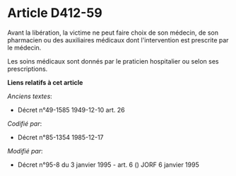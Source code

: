 # Article D412-59

Avant la libération, la victime ne peut faire choix de son médecin, de son pharmacien ou des auxiliaires médicaux dont
l'intervention est prescrite par le médecin.

Les soins médicaux sont donnés par le praticien hospitalier ou selon ses prescriptions.

**Liens relatifs à cet article**

_Anciens textes_:

  - Décret n°49-1585 1949-12-10 art. 26

_Codifié par_:

  - Décret n°85-1354 1985-12-17

_Modifié par_:

  - Décret n°95-8 du 3 janvier 1995 - art. 6 () JORF 6 janvier 1995
